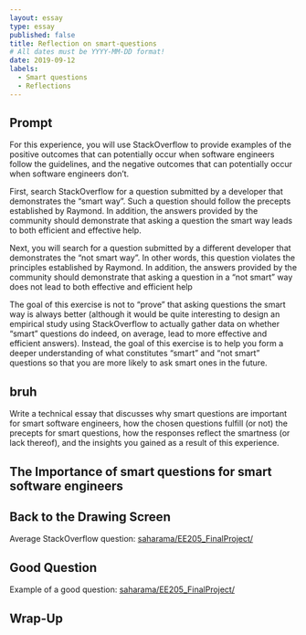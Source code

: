 ```yaml
---
layout: essay
type: essay
published: false
title: Reflection on smart-questions
# All dates must be YYYY-MM-DD format!
date: 2019-09-12
labels:
  - Smart questions
  - Reflections
---
```


## Prompt

For this experience, you will use StackOverflow to provide examples of the positive outcomes that can potentially occur when software engineers follow the guidelines, and the negative outcomes that can potentially occur when software engineers don’t.

First, search StackOverflow for a question submitted by a developer that demonstrates the “smart way”. Such a question should follow the precepts established by Raymond. In addition, the answers provided by the community should demonstrate that asking a question the smart way leads to both efficient and effective help.

Next, you will search for a question submitted by a different developer that demonstrates the “not smart way”. In other words, this question violates the principles established by Raymond. In addition, the answers provided by the community should demonstrate that asking a question in a “not smart” way does not lead to both effective and efficient help

The goal of this exercise is not to “prove” that asking questions the smart way is always better (although it would be quite interesting to design an empirical study using StackOverflow to actually gather data on whether “smart” questions do indeed, on average, lead to more effective and efficient answers). Instead, the goal of this exercise is to help you form a deeper understanding of what constitutes “smart” and “not smart” questions so that you are more likely to ask smart ones in the future.

## bruh

Write a technical essay that discusses why smart questions are important for smart software engineers, how the chosen questions fulfill (or not) the precepts for smart questions, how the responses reflect the smartness (or lack thereof), and the insights you gained as a result of this experience.

## The Importance of smart questions for smart software engineers

## Back to the Drawing Screen

Average StackOverflow question: <a href="https://github.com/saharama/EE205_FinalProject"> saharama/EE205_FinalProject/</a>

## Good Question

Example of a good question: <a href="https://stackoverflow.com/questions/9371238/why-is-reading-lines-from-stdin-much-slower-in-c-than-python"> saharama/EE205_FinalProject/</a>

## Wrap-Up
